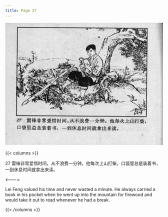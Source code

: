 ```yaml
---
title: Page 27
---
```


![leifeng page](./../../images/leifeng/seifert0522_lf_0034_0.jpg)

{{< columns >}}

27 雷锋非常爱惜时间，从不浪费一分钟。他每次上山打柴，口袋里总是装着书，一到休息时间就拿出来读。

<--->

Lei Feng valued his time and never wasted a minute. He always carried a book in his pocket when he went up into the mountain for firewood and would take it out to read whenever he had a break. 

{{< /columns >}}
